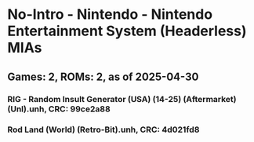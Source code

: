 # No-Intro - Nintendo - Nintendo Entertainment System (Headerless) MIAs
## Games: 2, ROMs: 2, as of 2025-04-30

### RIG - Random Insult Generator (USA) (14-25) (Aftermarket) (Unl).unh, CRC: 99ce2a88
### Rod Land (World) (Retro-Bit).unh, CRC: 4d021fd8
